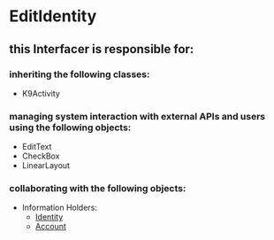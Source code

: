 # EditIdentity
## this Interfacer is responsible for: 
### inheriting the following classes: 
* K9Activity
### managing system interaction with external APIs and users using the following objects: 
* EditText
* CheckBox
* LinearLayout
### collaborating with the following objects: 
* Information Holders: 
	* [Identity](../InformationHolders/Identity.md) 
	* [Account](../InformationHolders/Account.md) 
